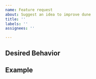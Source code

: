 ```yaml
---
name: Feature request
about: Suggest an idea to improve dune
title: ''
labels: ''
assignees: ''

---
```


<!-- Thank you for filing an issue to help us improve Dune! -->
## Desired Behavior

<!-- Please describe the desired behavior in as much detail as you can. This
     should include the context in which you think this would be useful. -->

## Example

<!-- Please provide a concrete example of the proposed functionality. This would
     include a minimal working example of the files you're trying to build with.
     -->
